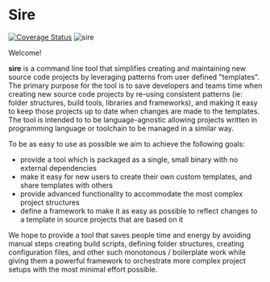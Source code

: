 # Sire

[![Coverage Status](https://coveralls.io/repos/github/rusty-devs/sire/badge.svg?branch=main)](https://coveralls.io/github/rusty-devs/sire?branch=main) ![sire](https://github.com/rusty-devs/sire/actions/workflows/rust.yml/badge.svg)

Welcome!

**sire** is a command line tool that simplifies creating and maintaining new source code projects by leveraging patterns from user defined "templates". The primary purpose for the tool is to save developers and teams time when creating new source code projects by re-using consistent patterns (ie: folder structures, build tools, libraries and frameworks), and making it easy to keep those projects up to date when changes are made to the templates. The tool is intended to to be language-agnostic allowing projects written in  programming language or toolchain to be managed in a similar way.

To be as easy to use as possible we aim to achieve the following goals:

* provide a tool which is packaged as a single, small binary with no external dependencies
* make it easy for new users to create their own custom templates, and share templates with others
* provide advanced functionality to accommodate the most complex project structures
* define a framework to make it as easy as possible to reflect changes to a template in source projects that are based on it

We hope to provide a tool that saves people time and energy by avoiding manual steps creating build scripts, defining folder structures, creating configuration files, and other such monotonous / boilerplate work while giving them a powerful framework to orchestrate more complex project setups with the most minimal effort possible.